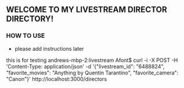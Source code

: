 ## WELCOME TO MY LIVESTREAM DIRECTOR DIRECTORY!

### HOW TO USE
 - please add instructions later


this is for testing andrews-mbp-2:livestream Afont$ curl -i -X POST -H 'Content-Type: application/json' -d '{"livestream_id": "6488824", "favorite_movies": "Anything by Quentin Tarantino", "favorite_camera": "Canon"}' http://localhost:3000/directors
